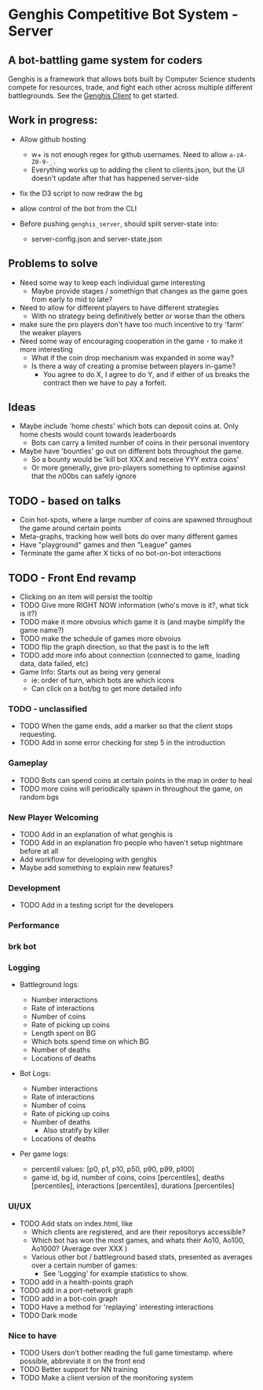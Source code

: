 # Genghis Competitive Bot System - Server
## A bot-battling game system for coders
Genghis is a framework that allows bots built by Computer Science 
students compete for resources, trade, and fight each other across 
multiple different battlegrounds. 
See the [Genghis Client](https://github.com/beyarkay/genghis_client) to get started.

## Work in progress:
* Allow github hosting
    * w+ is not enough regex for github usernames. Need to allow `a-zA-Z0-9-_.`
    * Everything works up to adding the client to clients.json, but the UI doesn't update
        after that has happened server-side


* fix the D3 script to now redraw the bg
* allow control of the bot from the CLI
* Before pushing `genghis_server`, should split server-state into:
    * server-config.json and server-state.json

## Problems to solve
* Need some way to keep each individual game interesting
    * Maybe provide stages / somethign that changes as the game goes from early to mid to late?
* Need to allow for different players to have different strategies
    * With no strategy being definitively better or worse than the others
* make sure the pro players don't have too much incentive to try 'farm' the weaker players
* Need some way of encouraging cooperation in the game - to make it more interesting
    * What if the coin drop mechanism was expanded in some way?
    * Is there a way of creating a promise between players in-game?
        * You agree to do X, I agree to do Y, and if either of us breaks the contract then we have to pay a forfeit.
## Ideas
* Maybe include 'home chests' which bots can deposit coins at. Only home chests would count towards leaderboards
    * Bots can carry a limited number of coins in their personal inventory
* Maybe have 'bounties' go out on different bots throughout the game.
    * So a bounty would be 'kill bot XXX and receive YYY extra coins'
    * Or more generally, give pro-players something to optimise against that the n00bs can safely ignore
  

## TODO - based on talks
* Coin hot-spots, where a large number of coins are spawned throughout the game around certain points
* Meta-graphs, tracking how well bots do over many different games
* Have "playground" games and then "League" games
* Terminate the game after X ticks of no bot-on-bot interactions

## TODO - Front End revamp
* Clicking on an item will persist the tooltip
* TODO Give more RIGHT NOW information (who's move is it?, what tick is it?)
* TODO make it more obvoius which game it is (and maybe simplify the game name?)
* TODO make the schedule of games more obvoius
* TODO flip the graph direction, so that the past is to the left
* TODO add more info about connection (connected to game, loading data, data failed, etc)
* Game Info: Starts out as being very general
    * ie: order of turn, which bots are which icons
    * Can click on a bot/bg to get more detailed info

### TODO - unclassified
* TODO When the game ends, add a marker so that the client stops requesting.
* TODO Add in some error checking for step 5 in the introduction

### Gameplay
* TODO Bots can spend coins at certain points in the map in order to heal
* TODO more coins will periodically spawn in throughout the game, on random bgs

### New Player Welcoming
* TODO Add in an explanation of what genghis is
* TODO Add in an explanation fro people who haven't setup nightmare before at all
* Add workflow for developing with genghis
* Maybe add something to explain new features?

### Development
* TODO Add in a testing script for the developers

### Performance

### brk bot

### Logging
* Battleground logs:
    * Number interactions
    * Rate of interactions
    * Number of coins
    * Rate of picking up coins
    * Length spent on BG
    * Which bots spend time on which BG
    * Number of deaths
    * Locations of deaths

* Bot Logs: 
    * Number interactions
    * Rate of interactions
    * Number of coins
    * Rate of picking up coins
    * Number of deaths
        * Also stratify by killer
    * Locations of deaths
* Per game logs:
    * percentil values: [p0, p1, p10, p50, p90, p99, p100]
    * game id, bg id, number of coins, coins [percentiles], deaths [percentiles], interactions [percentiles], durations [percentiles]

### UI/UX
* TODO Add stats on index.html, like
    * Which clients are registered, and are their repositorys accessible?
    * Which bot has won the most games, and whats their Ao10, Ao100, Ao1000? (Average over XXX )
    * Various other bot / battleground based stats, presented as averages over a certain number of games:
        * See 'Logging' for example statistics to show.
* TODO add in a health-points graph
* TODO add in a port-network graph
* TODO add in a bot-coin graph
* TODO Have a method for 'replaying' interesting interactions
* TODO Dark mode

### Nice to have
* TODO Users don't bother reading the full game timestamp. where possible, abbreviate it on the front end
* TODO Better support for NN training 
* TODO Make a client version of the monitoring system
